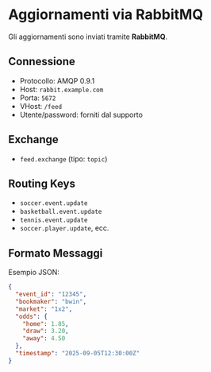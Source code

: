 # Aggiornamenti via RabbitMQ

Gli aggiornamenti sono inviati tramite **RabbitMQ**.

## Connessione
- Protocollo: AMQP 0.9.1
- Host: `rabbit.example.com`
- Porta: `5672`
- VHost: `/feed`
- Utente/password: forniti dal supporto

## Exchange
- `feed.exchange` (tipo: `topic`)

## Routing Keys
- `soccer.event.update`
- `basketball.event.update`
- `tennis.event.update`
- `soccer.player.update`, ecc.

## Formato Messaggi
Esempio JSON:
```json
{
  "event_id": "12345",
  "bookmaker": "bwin",
  "market": "1x2",
  "odds": {
    "home": 1.85,
    "draw": 3.20,
    "away": 4.50
  },
  "timestamp": "2025-09-05T12:30:00Z"
}
```
